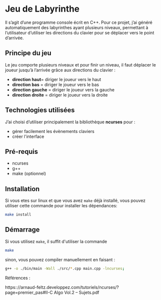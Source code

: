# Jeu de Labyrinthe

Il s’agit d’une programme console écrit en C++. Pour ce projet,  j’ai généré automatiquement des labyrinthes ayant plusieurs niveaux, permettant à l’utilisateur d’utiliser les directions du clavier pour se déplacer vers le point d’arrivée.

<!-- Un labyrinthe est un réseau de chemins souvent compliquée servant a ralentir l’arriver vers une destination. 
Le jeu de labyrinthe consiste à atteindre la case d’arrivée tout en passant par les chemins du labyrinthe.  -->

## Principe du jeu

Le jeu comporte plusieurs niveaux et pour finir un niveau, il faut déplacer le joueur jusqu’à l’arrivée grâce aux directions du clavier :

- **direction haut**= diriger le joueur vers le haut
- **direction bas** = diriger le joueur vers le bas
- **direction gauche** = diriger le joueur vers la gauche
- **direction droite** = diriger le joueur vers la droite

## Technologies utilisées

J’ai choisi d’utilis­er principalement la bibliothèque **ncurses** pour :
  - gérer facilement les évènements claviers
  - créer l'interface


## Pré-requis

- ncurses
- g++
- make (optionnel)

## Installation

Si vous etes sur linux et que vous avez `make` déjà installé, vous pouvez utiliser cette commande pour installer les dépendances:

```sh
make install
```

## Démarrage

Si vous utilisez `make`, il suffit d'utiliser la commande

```sh
make
```

sinon, vous pouvez compiler manuellement en faisant :

```sh
g++ -o ./bin/main -Wall ./src/*.cpp main.cpp -lncurses;
```

Références :

https:://arnaud-feltz.developpez.com/tutoriels/ncurses/?page=premier_pas#II-C
Algo Vol.2 – Sujets.pdf



































